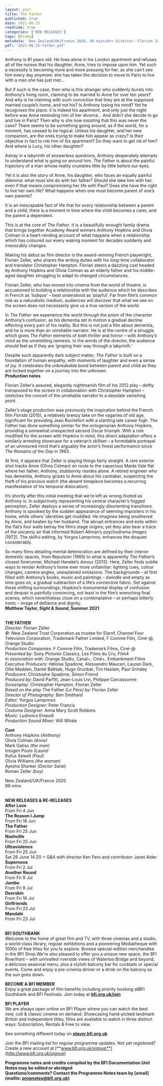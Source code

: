 ```yaml
---
layout: post
title: The Father
published: true
date: 2021-06-25
readtime: true
categories: ['NEW RELEASES']
tags: [Drama]
metadata: 'New Zealand/UK/France 2020, 96 mins<br> Director: Florian Zeller'
pdf: '2021-06-25-father.pdf'
---
```

Anthony is 81 years old. He lives alone in his London apartment and refuses all of the nurses that his daughter, Anne, tries to impose upon him. Yet such a necessity is becoming more and more pressing for her, as she can’t see him every day anymore: she has taken the decision to move to Paris to live with a man she has just met…

But if such is the case, then who is this stranger who suddenly bursts into Anthony’s living room, claiming to be married to Anne for over ten years? And why is he claiming with such conviction that they are at the supposed married couple’s home, and not his? Is Anthony losing his mind? Yet he recognises the place: it is indeed his apartment, and only just the night before was Anne reminding him of her divorce… And didn’t she decide to go and live in Paris? Then why is she now insisting that this was never the case? There seems to be something going around, as if the world, for a moment, has ceased to be logical. Unless his daughter, and her new companion, are the ones trying to make him appear as crazy? Is their objective in fact to rob him of his apartment? Do they want to get rid of him? And where is Lucy, his other daughter?

Astray in a labyrinth of answerless questions, Anthony desperately attempts to understand what is going on around him. _The Father_ is about the painful trajectory of a man whose reality crumbles little by little before our eyes.

Yet it is also the story of Anne, his daughter, who faces an equally painful dilemma: what must she do with her father? Should she take him with her, even if that means compromising her life with Paul? Does she have the right to live her own life? What happens when one must become parent of one’s own parents?

It is an inescapable fact of life that for every relationship between a parent and a child, there is a moment in time where the child becomes a carer, and the parent a dependent.

This is at the core of _The Father_. It is a beautifully wrought family drama that brings together Academy Award winners Anthony Hopkins and Olivia Colman in a heart-rending account of what happens when a relationship which has coloured our every waking moment for decades suddenly and irrevocably changes.

Making his debut as film director is the award-winning French playwright, Florian Zeller, who shares the writing duties with his long-time collaborator and translator Christopher Hampton. Florian steers a dazzling cast headed by Anthony Hopkins and Olivia Colman as an elderly father and his middle-aged daughter struggling to adapt to changed circumstances.

Florian Zeller, who has moved into cinema from the world of theatre, is accustomed to building a relationship with the audience which he describes in French as ‘_ludique’_ – best understood as ‘playful’. Far from film’s common role as a naturalistic medium, audiences will discover that what we see on the screen does not necessarily give us a true version of the world.

In _The Father_ we experience the world through the prism of the character Anthony’s confusion, as his dementia set in motion a gradual decline effecting every part of his reality. But this is not just a film about dementia, and he is more than an unreliable narrator. He is at the centre of a struggle which gives _The Father_ elements of both thriller and horror – with Anthony’s mind as the unremitting nemesis. In the words of the director, the audience should feel as if they are ‘groping their way through a labyrinth.’

Despite such apparently dark subject matter, _The Father_ is built on a foundation of human empathy, with moments of laughter and even a sense of joy. It celebrates the unbreakable bond between parent and child as they are locked together on a journey into the unknown.<br>
**Production notes**

Florian Zeller’s assured, elegantly nightmarish film of his 2012 play – deftly transposed to the screen in collaboration with Christopher Hampton – stretches the conceit of the unreliable narrator to a desolate vanishing point.

Zeller’s stage production was previously the inspiration behind the French film _Florida_ (2015), a relatively breezy take on the vagaries of old age, significant for providing Jean Rochefort with a startling late career high. _The Father_ has done something similar for the octogenarian Anthony Hopkins, providing a somewhat unexpected second Oscar triumph. With a role modified for the screen with Hopkins in mind, this direct adaptation offers a similarly arresting showcase for a veteran’s skillset – a formidable portrayal of an unmoored mind that’s arguably the actor’s finest performance since _The Remains of the Day_ in 1993.

At first, it appears that Zeller is playing things fairly straight. A rare exterior shot tracks Anne (Olivia Colman) en route to the capacious Maida Vale flat where her father, Anthony, stubbornly resides alone. A retired engineer who has dementia, Anthony gripes to Anne about his caretaker, suspecting the theft of his precious watch (the absent timepiece becomes a recurring manifestation of his temporal dislocation).

It’s shortly after this initial meeting that we’re left as wrong-footed as Anthony is. In subjectively representing his central character’s fogged perception, Zeller deploys a series of increasingly disorienting transitions. Anthony is spooked by the sudden appearance of seeming imposters in his home, while others’ identities get muddled. He imagines being smothered by Anne, and beaten by her husband. The abrupt entrances and exits within the flat’s four walls betray the film’s stage origins; yet they also bear a trace of the uncanny air that informed Robert Altman’s psychodrama _Images_ (1972). The skilful editing, by Yorgos Lamprinos, enhances the disquiet considerably.

So many films detailing mental deterioration are defined by their interior domestic spaces, from _Repulsion_ (1965) to what is apparently _The Father_’s closest forerunner, Michael Haneke’s _Amour_ (2012). Here, Zeller finds subtle ways to render Anthony’s home ever more unfamiliar: lighting cues, colour changes, camera angles, unexplained omissions. The backgrounds – at first filled with Anthony’s books, music and paintings – dwindle and empty as time goes on, a gradual subtraction of a life’s connective fabric.
Set against these shifting surroundings, Hopkins’s monumental display of confusion and despair is painfully convincing, not least in the film’s wrenching final scenes, which nevertheless close on a contemplative – or perhaps bitterly ironic – image of defiance and dignity.<br>
**Matthew Taylor, _Sight & Sound_, Summer 2021**<br>
<br>

**THE FATHER**<br>
_Director:_ Florian Zeller<br>
_©:_ New Zealand Trust Corporation as trustee for Elarof, Channel Four Television Corporation, Trademark Father Limited, F Comme Film, Ciné-@, Orange Studio<br>
_Production Companies:_ F Comme Film, Trademark Films, Ciné-@<br>
_Presented by:_ Sony Pictures Classics, Les Films du Cru, Film4<br>
_In association with:_ Orange Studio, Canal+, Ciné+, Embankment Films<br>
_Executive Producers:_ Héloïse Spadone, Alessandro Mauceri, Lauren Dark, Ollie Madden, Daniel Battsek, Hugo Grunbar, Tim Haslam, Paul Grindey<br> 
_Producers:_ Christophe Spadone, Simon Friend<br>
_Produced by:_ David Parfitt, Jean-Louis Livi, Philippe Carcassonne<br>
_Screenplay:_ Christopher Hampton, Florian Zeller<br>
_Based on the play_ The Father _[_Le Père_] by:_ Florian Zeller<br>
_Director of Photography:_ Ben Smithard<br>
_Editor:_ Yorgos Lamprinos<br>
_Production Designer:_ Peter Francis<br>
_Costume Designer:_ Anna Mary Scott Robbins<br> 
_Music:_ Ludovico Einaudi<br>
_Production Sound Mixer:_ Will Whale<br>
  
**Cast**<br>
Anthony Hopkins _(Anthony)_<br>
Olivia Colman _(Anne)_<br>
Mark Gatiss _(the man)_<br>
Imogen Poots _(Laura)_<br>
Rufus Sewell _(Paul)_<br>
Olivia Williams _(the woman)_<br>
Ayesha Sharker _(Doctor Sarai)_<br>
Roman Zeller _(boy)_<br>
  
New Zealand/UK/France 2020<br>
96 mins<br>
<br>

**NEW RELEASES & RE-RELEASES**<br>
**After Love**<br>
From Fri 4 Jun<br>
**The Reason I Jump**<br>
From Fri 18 Jun<br>
**The Father**<br>
From Fri 25 Jun<br>
**Nashville**<br>
From Fri 25 Jun<br>
**Ultraviolence**<br>
From Fri 25 Jun<br>
Sat 26 June 14:20 + Q&A with director Ken Fero and contributor Janet Alder<br>
**Supernova**<br>
From Fri 2 Jul<br>
**Another Round**<br>
From Fri 9 Jul<br>
**Jumbo**<br>
From Fri 9 Jul<br>
**Deerskin**<br>
From Fri 16 Jul<br>
**Girlfriends**<br>
From Fri 23 Jul<br>
**Mandabi**<br>
From Fri 23 Jul<br>
<br>

**BFI SOUTHBANK**  
Welcome to the home of great film and TV, with three cinemas and a studio, a world-class library, regular exhibitions and a pioneering Mediatheque with 1000s of free titles for you to explore. Browse special-edition merchandise in the BFI Shop.We&#39;re also pleased to offer you a unique new space, the BFI Riverfront – with unrivalled riverside views of Waterloo Bridge and beyond, a delicious seasonal menu, plus a stylish balcony bar for cocktails or special events. Come and enjoy a pre-cinema dinner or a drink on the balcony as the sun goes down.  

**BECOME A BFI MEMBER**  
Enjoy a great package of film benefits including priority booking atBFI Southbank and BFI Festivals. Join today at [**bfi.org.uk/join**](http://www.bfi.org.uk/join)  

**BFI PLAYER**  
 We are always open online on BFI Player where you can watch the best new, cult &amp; classic cinema on demand. Showcasing hand-picked landmark British and independent titles, films are available to watch in three distinct ways: Subscription, Rentals &amp; Free to view.  

See something different today on [**player.bfi.org.uk**](https://player.bfi.org.uk)  

Join the BFI mailing list for regular programme updates. Not yet registered? Create a new account at [**www.bfi.org.uk/signup**](http://www.bfi.org.uk/signup)

**Programme notes and credits compiled by the BFI Documentation Unit  
Notes may be edited or abridged  
Questions/comments? Contact the Programme Notes team by [email](mailto: prognotes@bfi.org.uk)**

